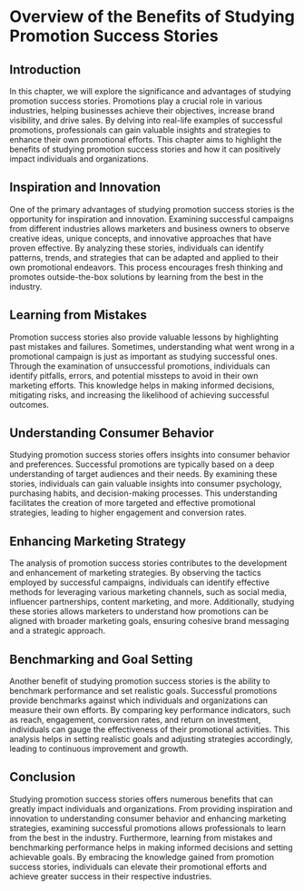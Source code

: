 Overview of the Benefits of Studying Promotion Success Stories
=======================================================================

Introduction
------------

In this chapter, we will explore the significance and advantages of studying promotion success stories. Promotions play a crucial role in various industries, helping businesses achieve their objectives, increase brand visibility, and drive sales. By delving into real-life examples of successful promotions, professionals can gain valuable insights and strategies to enhance their own promotional efforts. This chapter aims to highlight the benefits of studying promotion success stories and how it can positively impact individuals and organizations.

Inspiration and Innovation
--------------------------

One of the primary advantages of studying promotion success stories is the opportunity for inspiration and innovation. Examining successful campaigns from different industries allows marketers and business owners to observe creative ideas, unique concepts, and innovative approaches that have proven effective. By analyzing these stories, individuals can identify patterns, trends, and strategies that can be adapted and applied to their own promotional endeavors. This process encourages fresh thinking and promotes outside-the-box solutions by learning from the best in the industry.

Learning from Mistakes
----------------------

Promotion success stories also provide valuable lessons by highlighting past mistakes and failures. Sometimes, understanding what went wrong in a promotional campaign is just as important as studying successful ones. Through the examination of unsuccessful promotions, individuals can identify pitfalls, errors, and potential missteps to avoid in their own marketing efforts. This knowledge helps in making informed decisions, mitigating risks, and increasing the likelihood of achieving successful outcomes.

Understanding Consumer Behavior
-------------------------------

Studying promotion success stories offers insights into consumer behavior and preferences. Successful promotions are typically based on a deep understanding of target audiences and their needs. By examining these stories, individuals can gain valuable insights into consumer psychology, purchasing habits, and decision-making processes. This understanding facilitates the creation of more targeted and effective promotional strategies, leading to higher engagement and conversion rates.

Enhancing Marketing Strategy
----------------------------

The analysis of promotion success stories contributes to the development and enhancement of marketing strategies. By observing the tactics employed by successful campaigns, individuals can identify effective methods for leveraging various marketing channels, such as social media, influencer partnerships, content marketing, and more. Additionally, studying these stories allows marketers to understand how promotions can be aligned with broader marketing goals, ensuring cohesive brand messaging and a strategic approach.

Benchmarking and Goal Setting
-----------------------------

Another benefit of studying promotion success stories is the ability to benchmark performance and set realistic goals. Successful promotions provide benchmarks against which individuals and organizations can measure their own efforts. By comparing key performance indicators, such as reach, engagement, conversion rates, and return on investment, individuals can gauge the effectiveness of their promotional activities. This analysis helps in setting realistic goals and adjusting strategies accordingly, leading to continuous improvement and growth.

Conclusion
----------

Studying promotion success stories offers numerous benefits that can greatly impact individuals and organizations. From providing inspiration and innovation to understanding consumer behavior and enhancing marketing strategies, examining successful promotions allows professionals to learn from the best in the industry. Furthermore, learning from mistakes and benchmarking performance helps in making informed decisions and setting achievable goals. By embracing the knowledge gained from promotion success stories, individuals can elevate their promotional efforts and achieve greater success in their respective industries.
